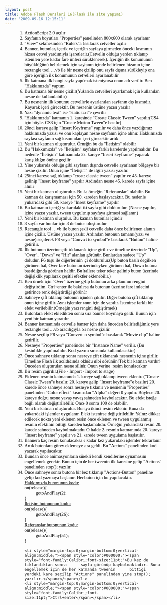 ```yaml
---
layout: post
title: Adobe Flash Dersleri 16(Flash ile site yapımı)
date: '2009-09-16 12:15:11'
---
```


<ol style="margin-left:.3902in;direction:ltr;unicode-bidi:embed;margin-top:0;margin-bottom:0;font-family:Calibri;font-size:11pt;">
	<li style="margin-top:0;margin-bottom:0;vertical-align:middle;"><span style="color:#000000;"><span style="font-family:Calibri;font-size:11pt;">ActionScript 2.0 açılır</span></span></li>
	<li style="margin-top:0;margin-bottom:0;vertical-align:middle;"><span style="color:#000000;"><span style="font-family:Calibri;font-size:11pt;">Sayfanın boyutları      "Properties" panelinden 800x600 olarak ayarlanır</span></span></li>
	<li style="margin-top:0;margin-bottom:0;vertical-align:middle;"><span style="color:#000000;"><span style="font-family:Calibri;font-size:11pt;">"View" sekmesinden      "Rulers"a basılarak cetveller açılır</span></span></li>
	<li style="margin-top:0;margin-bottom:0;vertical-align:middle;"><span style="color:#000000;"><span style="font-family:Calibri;font-size:11pt;">Banner, butonlar, içerik ve      içeriğin sayfaya girmeden önceki kısmının hizası cetvel yardımıyla işaretlenir.(Cetvelin      olduğu yerden tıklanıp istenilen yere kadar fare imleci sürüklenerek). İçeriğin      ilk konumunun büyüklüğünü belirlemek için sayfanın içinde belirlenen hizanın      içine rectangle tool …vb ile bir nesne çizilip onu sayfa dışına sürükleyip      ona göre içeriğin ilk konumunun cetvelleri ayarlanabilir</span></span></li>
	<li style="margin-top:0;margin-bottom:0;vertical-align:middle;"><span style="color:#000000;"><span style="font-family:Calibri;font-size:11pt;">İlk katmana ilk hangi sayfa      yapılmak isteniyorsa onun adı verilir. Ben "Hakkımızda" yaptım</span></span></li>
	<li style="margin-top:0;margin-bottom:0;vertical-align:middle;"><span style="color:#000000;"><span style="font-family:Calibri;font-size:11pt;">Bu katmana bir nesne      çizilir(Yukarıda cetvelleri ayarlamak için kullanılan nesne de kullanılabilir)</span></span></li>
	<li style="margin-top:0;margin-bottom:0;vertical-align:middle;"><span style="color:#000000;"><span style="font-family:Calibri;font-size:11pt;">Bu nesnenin ilk konumu      cetvellerle ayarlanılan sayfanın dış kısmıdır. Kayarak içeri girecektir.      Bu nesnenin üstüne yazısı yazılır</span></span></li>
	<li style="margin-top:0;margin-bottom:0;vertical-align:middle;"><span style="color:#000000;"><span style="font-family:Calibri;font-size:11pt;">Yazı "dynamic text"      ise "static text"e çevrilir</span></span></li>
	<li style="margin-top:0;margin-bottom:0;vertical-align:middle;"><span style="color:#000000;"><span style="font-family:Calibri;font-size:11pt;">"Hakkımızda" katmanın      1. karesinde "Create Classic Tween" yapılır(CS4 için böyle. CS3      için "Create Motion Tween"e basılır)</span></span></li>
	<li style="margin-top:0;margin-bottom:0;vertical-align:middle;"><span style="color:#000000;"><span style="font-family:Calibri;font-size:11pt;">20nci kareye gelip      "Insert Keyframe" yapılır ve daha önce yazdığımız hakkımızda yazısı      ve onu kaplayan nesne sayfanın içine alınır. Hakkımızda sayfası sayfanın      sağ kısmından içeri girecektir artık</span></span></li>
	<li style="margin-top:0;margin-bottom:0;vertical-align:middle;"><span style="color:#000000;"><span style="font-family:Calibri;font-size:11pt;">Yeni bir katman oluşturulur.      Örneğin bu da "İletişim" olabilir</span></span></li>
	<li style="margin-top:0;margin-bottom:0;vertical-align:middle;"><span style="color:#000000;"><span style="font-family:Calibri;font-size:11pt;">Bu "Hakkımızda" ve      "İletişim" sayfaları farklı karelerde yapılmalıdır. Bu nedenle      "İletişim" katmanında 25. kareye "Insert keyframe"      yaparak karışıklığın önüne geçilir</span></span></li>
	<li style="margin-top:0;margin-bottom:0;vertical-align:middle;"><span style="color:#000000;"><span style="font-family:Calibri;font-size:11pt;">Yine yukarıda olduğu gibi      sayfanın dışında cetvelle ayarlanan bölgeye bir nesne çizilir. Onun içine      "İletişim" ile ilgili yazısı yazılır.</span></span></li>
	<li style="margin-top:0;margin-bottom:0;vertical-align:middle;"><span style="color:#000000;"><span style="font-family:Calibri;font-size:11pt;">25inci kareye sağ tıklanıp      "create classic tween" yapılır ve 45. kareye gelinip      "Insert keyframe" yapılır. Ardından nesne 45. karede sayfa içine      alınır</span></span></li>
	<li style="margin-top:0;margin-bottom:0;vertical-align:middle;"><span style="color:#000000;"><span style="font-family:Calibri;font-size:11pt;">Yeni bir katman oluşturulur.      Bu da örneğin "Referanslar" olabilir. Bu katman da karışmaması      için 50. kareden başlayacaktır. Bu nedenle yukarıdaki gibi 50. kareye      "Insert keyframe" yapılır</span></span></li>
	<li style="margin-top:0;margin-bottom:0;vertical-align:middle;"><span style="color:#000000;"><span style="font-family:Calibri;font-size:11pt;">Bu katmanın içeriği yukarıdaki      iki sayfa gibi doldurulur. (Nesne yapılır, içine yazısı yazılır, tween      uygulanıp sayfaya girmesi sağlanır.)</span></span></li>
	<li style="margin-top:0;margin-bottom:0;vertical-align:middle;"><span style="color:#000000;"><span style="font-family:Calibri;font-size:11pt;">Yeni bir katman oluştulur. Bu      katman butonlar içindir</span></span></li>
	<li style="margin-top:0;margin-bottom:0;vertical-align:middle;"><span style="color:#000000;"><span style="font-family:Calibri;font-size:11pt;">3 sayfa var bunlar için 3 de      buton oluşturulur</span></span></li>
	<li style="margin-top:0;margin-bottom:0;vertical-align:middle;"><span style="color:#000000;"><span style="font-family:Calibri;font-size:11pt;">Rectangle tool …vb ile buton şekli      cetvelle daha önce belirlenen alanın içine çizilir. Üstüne yazısı yazılır.      Ardından butonun tamamı(yazı ve nesne) seçilerek F8 veya "Convert to      symbol"e basılarak "Button" haline getirilir. </span></span></li>
	<li style="margin-top:0;margin-bottom:0;vertical-align:middle;"><span style="color:#000000;"><span style="font-family:Calibri;font-size:11pt;">İlk butonun üzerine çift tıklanarak      içine girilir ve timeline üzerinde "Up", "Over",      "Down" ve "Hit" alanları görünür. Bunlardan sadece      "Up" doludur. F6 tuşu ile diğerlerinin içi doldurulur.(Up buton      basılı değilken görünen hal, Over fare butonun üzerindeyken görünen hal,      Down butona basıldığında görünen haldir. Bu hallere teker teker gelinip      buton üzerinde değişiklik yapılarak çeşitli efektler eklenebilir.)</span></span></li>
	<li style="margin-top:0;margin-bottom:0;vertical-align:middle;"><span style="color:#000000;"><span style="font-family:Calibri;font-size:11pt;"> Ben örnek için "Over" üzerine      gelip butonun arka planının rengini değiştirdim. Ctrl+enter ile bakılırsa      da butonun üzerine fare imlecini getirince renk değiştirdiği görünür</span></span></li>
	<li style="margin-top:0;margin-bottom:0;vertical-align:middle;"><span style="color:#000000;"><span style="font-family:Calibri;font-size:11pt;">Sahneye çift tıklanıp butonun      içinden çıkılır. Diğer butona çift tıklanıp onun içine girilir. Aynı işlemler      onun için de yapılır. İstenirse farklı bir efekt verilebilir.(Örneğin yazı      rengini değiştirmek)</span></span></li>
	<li style="margin-top:0;margin-bottom:0;vertical-align:middle;"><span style="color:#000000;"><span style="font-family:Calibri;font-size:11pt;">Butonlara efekt ekledikten      sonra sıra banner koymaya geldi. Bunun için yeni bir katman yaratılır</span></span></li>
	<li style="margin-top:0;margin-bottom:0;vertical-align:middle;"><span style="color:#000000;"><span style="font-family:Calibri;font-size:11pt;">Banner katmanında cetvelle      banner için daha önceden belirlediğimiz yere rectangle tool…vb aracılığıyla      bir nesne çizilir.</span></span></li>
	<li style="margin-top:0;margin-bottom:0;vertical-align:middle;"><span style="color:#000000;"><span style="font-family:Calibri;font-size:11pt;">Nesne seçilip F8 veya      "Convert to symbol"e basılarak "Movie clip" haline      getirilir. </span></span></li>
	<li style="margin-top:0;margin-bottom:0;vertical-align:middle;"><span style="color:#000000;"><span style="font-family:Calibri;font-size:11pt;">Nesneye      "Properties" panelinden bir "Instance Name" verilir.      (Bu kesinlikle yapılmalıdır. Kod yazımı sırasında kullanılacaktır)</span></span></li>
	<li style="margin-top:0;margin-bottom:0;vertical-align:middle;"><span style="color:#000000;"><span style="font-family:Calibri;font-size:11pt;">Önce sahneye tıklanıp sonra      nesneye çift tıklanarak nesnenin içine girilir. Timeline Flash ilk açıldığında      olduğu gibi görünür.(Tek bir katman vardır) Önceden oluşturulan nesne      silinir. Onun yerine  resim      konulacaktır</span></span></li>
	<li style="margin-top:0;margin-bottom:0;vertical-align:middle;"><span style="color:#000000;"><span style="font-family:Calibri;font-size:11pt;">Bir resim çağrılır.(File -      Import - Import to stage)</span></span></li>
	<li style="margin-top:0;margin-bottom:0;vertical-align:middle;"><span style="color:#000000;"><span style="font-family:Calibri;font-size:11pt;">Eklenen resmin katmanında 1.      kareye sağ tıklanıp tween eklenir. ("Create Classic Tween"e basılır.      20. kareye gelip "Insert keyframe"e basılır) 20. karede önce      sahneye sonra nesneye tıklanır ve nesnenin "Properties"      panelinden "Color effect" kısmından "Alpha" değeri 0      yapılır. Böylece 20. kareye doğru nesne yavaş yavaş sahneden kaybolacaktır.      Bu efekt isteğe bağlı olarak değiştirilebilir. Önce 0 sonra 100 de      olabilir.</span></span></li>
	<li style="margin-top:0;margin-bottom:0;vertical-align:middle;"><span style="color:#000000;"><span style="font-family:Calibri;font-size:11pt;">Yeni bir katman oluşturulur.      Buraya ikinci resim eklenir. Buna da yukarıdaki işlemler uygulanır. Efekt      istenirse değiştirilebilir. Yalnız dikkat edilecek nokta yeni eklenen      resim önce eklenen ve tween uygulanmış resmin efektinin bittiği kareden başlamalıdır.      Örneğin yukarıdaki resim 20. karede sahneden kaybolmaktadır. O halde 2.      resmin katmanında 20. kareye "Insert keyframe" yapılır ve 21.      karede tween uygulama başlatılır.</span></span></li>
	<li style="margin-top:0;margin-bottom:0;vertical-align:middle;"><span style="color:#000000;"><span style="font-family:Calibri;font-size:11pt;">Bannera kaç resim konulacaksa      o kadar kez yukarıdaki işlemler tekrarlanır</span></span></li>
	<li style="margin-top:0;margin-bottom:0;vertical-align:middle;"><span style="color:#000000;"><span style="font-family:Calibri;font-size:11pt;">Artık butonlara görev      eklemeye sıra geldi. Bu "Actions" panelinden kod yazarak yapılacaktır. </span></span></li>
	<li style="margin-top:0;margin-bottom:0;vertical-align:middle;"><span style="color:#000000;"><span style="font-family:Calibri;font-size:11pt;">Bundan önce animasyonların      sürekli kendi kendilerine oynamasını engellemek gerekir. Bunun için de her      tweenin ilk karesine gelip "Actions" panelinden stop(); yazılır.</span></span></li>
	<li style="margin-top:0;margin-bottom:0;vertical-align:middle;"><span style="color:#000000;"><span style="font-family:Calibri;font-size:11pt;">Önce sahneye sonra butona bir      kez tıklanıp "Actions-Button" paneline gelip kod yazmaya başlanır.      Her buton için bu yapılacaktır.</span></span></li>
<p style="text-decoration:underline;font-family:Calibri;font-size:11pt;margin:0;"><span style="color:#000000;">Hakkımızda butonunun kodu:</span></p>
<p style="font-family:Calibri;font-size:11pt;margin:0;"><span style="color:#000000;">on(release){</span></p>
<p style="font-family:Calibri;font-size:11pt;margin:0 0 0 .375in;"><span style="color:#000000;">gotoAndPlay(2);</span></p>
<p style="font-family:Calibri;font-size:11pt;margin:0;"><span style="color:#000000;">}</span></p>
<p style="text-decoration:underline;font-family:Calibri;font-size:11pt;margin:0;"><span style="color:#000000;"> </span></p>
<p style="text-decoration:underline;font-family:Calibri;font-size:11pt;margin:0;"><span style="color:#000000;">İletişim butonunun kodu:</span></p>
<p style="font-family:Calibri;font-size:11pt;margin:0;"><span style="color:#000000;">on(release){</span></p>
<p style="font-family:Calibri;font-size:11pt;margin:0 0 0 .375in;"><span style="color:#000000;">gotoAndPlay(26);</span></p>
<p style="font-family:Calibri;font-size:11pt;margin:0;"><span style="color:#000000;">}</span></p>
<p style="text-decoration:underline;font-family:Calibri;font-size:11pt;margin:0;"><span style="color:#000000;"> </span></p>
<p style="text-decoration:underline;font-family:Calibri;font-size:11pt;margin:0;"><span style="color:#000000;">Referanslar butonunun kodu:</span></p>
<p style="font-family:Calibri;font-size:11pt;margin:0;"><span style="color:#000000;">on(release){</span></p>
<p style="font-family:Calibri;font-size:11pt;margin:0 0 0 .375in;"><span style="color:#000000;">gotoAndPlay(51);</span></p>
<p style="font-family:Calibri;font-size:11pt;margin:0;"><span style="color:#000000;">}</span></p>
<p style="font-family:Calibri;font-size:11pt;margin:0;"><span style="color:#000000;"> </span></p>

	<li style="margin-top:0;margin-bottom:0;vertical-align:middle;"><span style="color:#000000;"><span style="font-family:Calibri;font-size:11pt;">Bu kez de tıklandıktan sonra      sayfa görünüp kaybolmaktadır. Bunu engellemek için de her katmanda tweenin      bittiği yerdeki kare seçilip "Actions" panelinden yine stop();      yazılır.</span></span></li>
	<li style="margin-top:0;margin-bottom:0;vertical-align:middle;"><span style="color:#000000;"><span style="font-family:Calibri;font-size:11pt;">Ctrl+enter</span></span></li>
<p style="font-family:Calibri;font-size:11pt;margin:0;"><span style="color:#000000;"> </span></p>
<p style="font-family:Calibri;font-size:11pt;margin:0;"><span style="color:#000000;"> </span></p>
<p style="font-family:Calibri;font-size:11pt;margin:0;"><span style="color:#000000;"> </span></p>
<p style="font-family:Calibri;font-size:11pt;margin:0;"><span style="color:#000000;"> </span></p>
<p style="font-family:Calibri;font-size:11pt;margin:0;"><span style="color:#000000;"> </span></p>
<p style="font-family:Calibri;font-size:11pt;margin:0;"><span style="color:#000000;"> </span></p>
<p style="font-family:Calibri;font-size:11pt;margin:0;"><span style="color:#000000;"> </span></p>
<p style="font-family:Calibri;font-size:11pt;margin:0;"><span style="color:#000000;"> </span></p>
<p style="font-family:Calibri;font-size:11pt;margin:0;"><span style="color:#000000;"> </span></p>
<p style="font-family:Calibri;font-size:11pt;margin:0;"><span style="color:#000000;"> </span></p>
</ol>